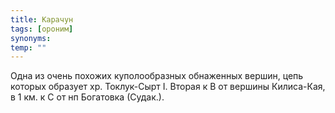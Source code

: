 ```yaml
---
title: Карачун
tags: [ороним]
synonyms:
temp: ""
---
```


Одна из очень похожих куполообразных обнаженных вершин, цепь которых образует
хр. Токлук-Сырт I. Вторая к В от вершины Килиса-Кая, в 1 км. к С от нп Богатовка
(Судак.).
